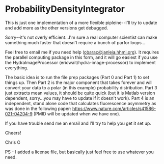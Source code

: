 # ProbabilityDensityIntegrator

This is just one implementation of a more flexible pipleine--I'll try to update and add more as the other versions get debugged.

Sorry--it's not overly efficient...I'm sure a real computer scientist can make something much faster that doesn't require a bunch of parfor loops...

Feel free to email me if you need help (obarac@janleia.hhmi.org). It requires the parallel computing package in this form, and it will go easiest if you use the HydraImageProcessor (ericwait/hydra-image-processor) to implement everything.

The basic idea is to run the file prep packages (Part 0 and Part 1) to set things up. Then Part 2 is the major component that takes forever and will convert your data to a polar (in this example) probability distribution. Part 3 just extracts mean values, it should be quite quick (but it is Matlab version dependent, sorry...you may have to update if it doesn't work). Part 4 is an independent, stand alone code that calculates fluorescence asymmetry as was done in the following paper:  https://www.nature.com/articles/s41586-021-04204-9 (PMID will be updated when we have one).

If you have trouble send me an email and I'll try to help you get it set up.

Cheers!

Chris O

PS - I added a license file, but basically just feel free to use whatever you need.
